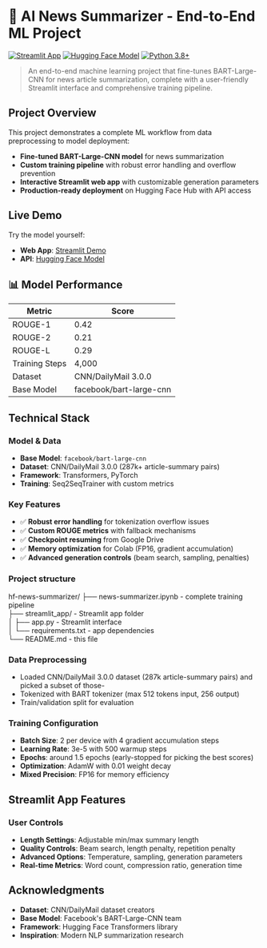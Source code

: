 # 📰 AI News Summarizer - End-to-End ML Project

[![Streamlit App](https://static.streamlit.io/badges/streamlit_badge_black_white.svg)](https://english-news-summarizer.streamlit.app)
[![Hugging Face Model](https://img.shields.io/badge/%F0%9F%A4%97%20Hugging%20Face-Model-blue)](https://huggingface.co/ciorant/news-summarizer)
[![Python 3.8+](https://img.shields.io/badge/python-3.8+-blue.svg)](https://www.python.org/downloads/)

> An end-to-end machine learning project that fine-tunes BART-Large-CNN for news article summarization, complete with a user-friendly Streamlit interface and comprehensive training pipeline.

## Project Overview

This project demonstrates a complete ML workflow from data preprocessing to model deployment:

- **Fine-tuned BART-Large-CNN model** for news summarization
- **Custom training pipeline** with robust error handling and overflow prevention
- **Interactive Streamlit web app** with customizable generation parameters
- **Production-ready deployment** on Hugging Face Hub with API access

## Live Demo

Try the model yourself:
- **Web App**: [Streamlit Demo](your-streamlit-app-url)
- **API**: [Hugging Face Model](https://huggingface.co/your-username/your-model)

## 📊 Model Performance

| Metric | Score |
|--------|-------|
| ROUGE-1 | 0.42 |
| ROUGE-2 | 0.21 |
| ROUGE-L | 0.29 |
| Training Steps | 4,000 |
| Dataset | CNN/DailyMail 3.0.0 |
| Base Model | facebook/bart-large-cnn |

## Technical Stack

### Model & Data
- **Base Model**: `facebook/bart-large-cnn`
- **Dataset**: CNN/DailyMail 3.0.0 (287k+ article-summary pairs)
- **Framework**: Transformers, PyTorch
- **Training**: Seq2SeqTrainer with custom metrics

### Key Features
- ✅ **Robust error handling** for tokenization overflow issues
- ✅ **Custom ROUGE metrics** with fallback mechanisms  
- ✅ **Checkpoint resuming** from Google Drive
- ✅ **Memory optimization** for Colab (FP16, gradient accumulation)
- ✅ **Advanced generation controls** (beam search, sampling, penalties)

### Project structure

hf-news-summarizer/
├── news-summarizer.ipynb   - complete training pipeline   
├── streamlit_app/          - Streamlit app folder   
│   ├── app.py              - Streamlit interface   
│   └── requirements.txt    - app dependencies   
└── README.md               - this file   

### Data Preprocessing

- Loaded CNN/DailyMail 3.0.0 dataset (287k article-summary pairs) and picked a subset of those-
- Tokenized with BART tokenizer (max 512 tokens input, 256 output)
- Train/validation split for evaluation

### Training Configuration

- **Batch Size**: 2 per device with 4 gradient accumulation steps
- **Learning Rate**: 3e-5 with 500 warmup steps
- **Epochs**: around 1.5 epochs (early-stopped for picking the best scores)
- **Optimization**: AdamW with 0.01 weight decay
- **Mixed Precision**: FP16 for memory efficiency

## Streamlit App Features
### User Controls

- **Length Settings**: Adjustable min/max summary length
- **Quality Controls**: Beam search, length penalty, repetition penalty
- **Advanced Options**: Temperature, sampling, generation parameters
- **Real-time Metrics**: Word count, compression ratio, generation time

## Acknowledgments

- **Dataset**: CNN/DailyMail dataset creators
- **Base Model**: Facebook's BART-Large-CNN team
- **Framework**: Hugging Face Transformers library
- **Inspiration**: Modern NLP summarization research





